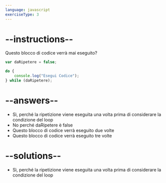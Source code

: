 ```yaml
---
language: javascript
exerciseType: 3
---
```


# --instructions--

Questo blocco di codice verrà mai eseguito?
```javascript
var daRipetere = false;

do {
	console.log("Esegui Codice");
} while (daRipetere);
```

# --answers--

- Sì, perché la ripetizione viene eseguita una volta prima di considerare la condizione del loop
- No perché daRipetere è false
- Questo blocco di codice verrà eseguito due volte
- Questo blocco di codice verrà eseguito tre volte

# --solutions--

- Sì, perché la ripetizione viene eseguita una volta prima di considerare la condizione del loop
